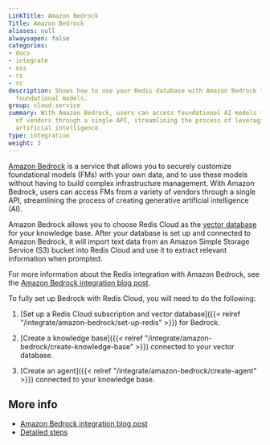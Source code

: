 ```yaml
---
LinkTitle: Amazon Bedrock
Title: Amazon Bedrock
aliases: null
alwaysopen: false
categories:
- docs
- integrate
- oss
- rs
- rc
description: Shows how to use your Redis database with Amazon Bedrock to customize
  foundational models.
group: cloud-service
summary: With Amazon Bedrock, users can access foundational AI models from a variety
  of vendors through a single API, streamlining the process of leveraging generative
  artificial intelligence.
type: integration
weight: 3
---
```


[Amazon Bedrock](https://aws.amazon.com/bedrock/) is a service that allows you to securely customize foundational models (FMs) with your own data, and to use these models without having to build complex infrastructure management. With Amazon Bedrock, users can access FMs from a variety of vendors through a single API, streamlining the process of creating generative artificial intelligence (AI).

Amazon Bedrock allows you to choose Redis Cloud as the [vector database](https://redis.com/solutions/use-cases/vector-database/) for your knowledge base. After your database is set up and connected to Amazon Bedrock, it will import text data from an Amazon Simple Storage Service (S3) bucket into Redis Cloud and use it to extract relevant information when prompted.

For more information about the Redis integration with Amazon Bedrock, see the [Amazon Bedrock integration blog post](https://redis.com/blog/amazon-bedrock-integration-with-redis-enterprise/).

To fully set up Bedrock with Redis Cloud, you will need to do the following:

1. [Set up a Redis Cloud subscription and vector database]({{< relref  "/integrate/amazon-bedrock/set-up-redis" >}}) for Bedrock.

1. [Create a knowledge base]({{< relref  "/integrate/amazon-bedrock/create-knowledge-base" >}}) connected to your vector database.

1. [Create an agent]({{< relref  "/integrate/amazon-bedrock/create-agent" >}}) connected to your knowledge base.

## More info

- [Amazon Bedrock integration blog post](https://redis.com/blog/amazon-bedrock-integration-with-redis-enterprise/)
- [Detailed steps](https://github.com/RedisVentures/aws-redis-bedrock-stack/blob/main/README.md)
